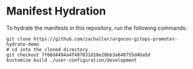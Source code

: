 # Manifest Hydration

To hydrate the manifests in this repository, run the following commands:

```shell
git clone https://github.com/zachaller/argocon-gitops-promoter-hydrate-demo
# cd into the cloned directory
git checkout 7f66d4494a4f487031d10e20bb3a648755d4ba5d
kustomize build ./user-configuration/development
```
